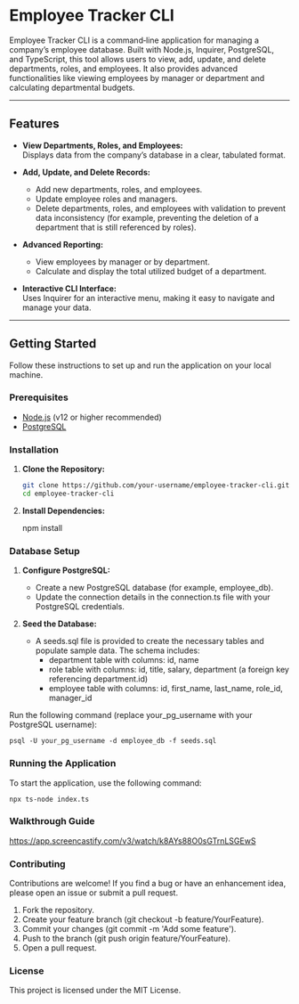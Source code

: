 # Employee Tracker CLI

Employee Tracker CLI is a command‑line application for managing a company’s employee database. Built with Node.js, Inquirer, PostgreSQL, and TypeScript, this tool allows users to view, add, update, and delete departments, roles, and employees. It also provides advanced functionalities like viewing employees by manager or department and calculating departmental budgets.

---

## Features

- **View Departments, Roles, and Employees:**  
  Displays data from the company’s database in a clear, tabulated format.

- **Add, Update, and Delete Records:**  
  - Add new departments, roles, and employees.  
  - Update employee roles and managers.  
  - Delete departments, roles, and employees with validation to prevent data inconsistency (for example, preventing the deletion of a department that is still referenced by roles).

- **Advanced Reporting:**  
  - View employees by manager or by department.
  - Calculate and display the total utilized budget of a department.

- **Interactive CLI Interface:**  
  Uses Inquirer for an interactive menu, making it easy to navigate and manage your data.

---

## Getting Started

Follow these instructions to set up and run the application on your local machine.

### Prerequisites

- [Node.js](https://nodejs.org) (v12 or higher recommended)
- [PostgreSQL](https://www.postgresql.org)

### Installation

1. **Clone the Repository:**

   ```bash
   git clone https://github.com/your-username/employee-tracker-cli.git
   cd employee-tracker-cli

2. **Install Dependencies:**

    npm install

### Database Setup

1. **Configure PostgreSQL:**
    - Create a new PostgreSQL database (for example, employee_db).
    - Update the connection details in the connection.ts file with your PostgreSQL credentials.

2. **Seed the Database:**
    - A seeds.sql file is provided to create the necessary tables and populate sample data. The schema includes:
        - department table with columns: id, name
        - role table with columns: id, title, salary, department (a foreign key referencing department.id)
        - employee table with columns: id, first_name, last_name, role_id, manager_id

Run the following command (replace your_pg_username with your PostgreSQL username):

    psql -U your_pg_username -d employee_db -f seeds.sql

### Running the Application

To start the application, use the following command:
    
    npx ts-node index.ts

### Walkthrough Guide

https://app.screencastify.com/v3/watch/k8AYs88O0sGTrnLSGEwS

### Contributing

Contributions are welcome! If you find a bug or have an enhancement idea, please open an issue or submit a pull request.

1. Fork the repository.
2. Create your feature branch (git checkout -b feature/YourFeature).
3. Commit your changes (git commit -m 'Add some feature').
4. Push to the branch (git push origin feature/YourFeature).
5. Open a pull request.

### License

This project is licensed under the MIT License.